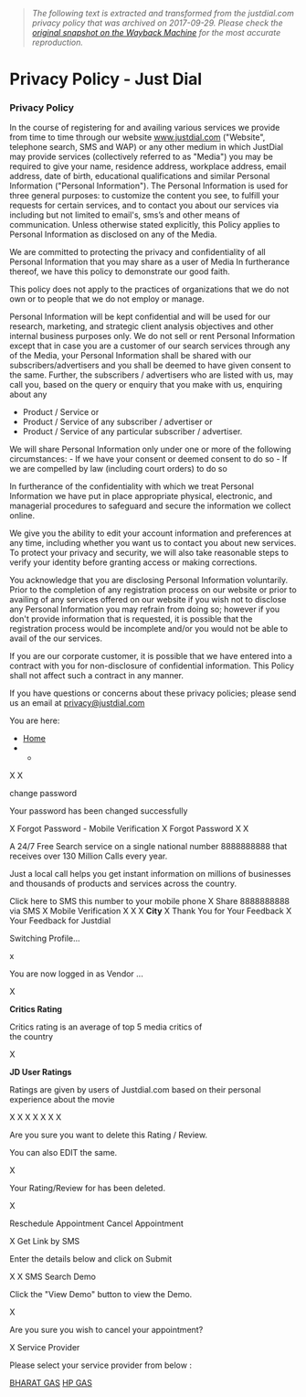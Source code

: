> *The following text is extracted and transformed from the justdial.com privacy policy that was archived on 2017-09-29. Please check the [original snapshot on the Wayback Machine](https://web.archive.org/web/20170929224747id_/https%3A//www.justdial.com/Privacy-Policy) for the most accurate reproduction.*

# Privacy Policy - Just Dial

[](http://www.justdial.com/)

###  Privacy Policy

In the course of registering for and availing various services we provide from time to time through our website www.justdial.com ("Website", telephone search, SMS and WAP) or any other medium in which JustDial may provide services (collectively referred to as "Media") you may be required to give your name, residence address, workplace address, email address, date of birth, educational qualifications and similar Personal Information ("Personal Information"). The Personal Information is used for three general purposes: to customize the content you see, to fulfill your requests for certain services, and to contact you about our services via including but not limited to email's, sms’s and other means of communication. Unless otherwise stated explicitly, this Policy applies to Personal Information as disclosed on any of the Media.

We are committed to protecting the privacy and confidentiality of all Personal Information that you may share as a user of Media In furtherance thereof, we have this policy to demonstrate our good faith.

This policy does not apply to the practices of organizations that we do not own or to people that we do not employ or manage.

Personal Information will be kept confidential and will be used for our research, marketing, and strategic client analysis objectives and other internal business purposes only. We do not sell or rent Personal Information except that in case you are a customer of our search services through any of the Media, your Personal Information shall be shared with our subscribers/advertisers and you shall be deemed to have given consent to the same. Further, the subscribers / advertisers who are listed with us, may call you, based on the query or enquiry that you make with us, enquiring about any

  * Product / Service or
  * Product / Service of any subscriber / advertiser or
  * Product / Service of any particular subscriber / advertiser.



We will share Personal Information only under one or more of the following circumstances: - If we have your consent or deemed consent to do so - If we are compelled by law (including court orders) to do so

In furtherance of the confidentiality with which we treat Personal Information we have put in place appropriate physical, electronic, and managerial procedures to safeguard and secure the information we collect online.

We give you the ability to edit your account information and preferences at any time, including whether you want us to contact you about new services. To protect your privacy and security, we will also take reasonable steps to verify your identity before granting access or making corrections.

You acknowledge that you are disclosing Personal Information voluntarily. Prior to the completion of any registration process on our website or prior to availing of any services offered on our website if you wish not to disclose any Personal Information you may refrain from doing so; however if you don't provide information that is requested, it is possible that the registration process would be incomplete and/or you would not be able to avail of the our services.

If you are our corporate customer, it is possible that we have entered into a contract with you for non-disclosure of confidential information. This Policy shall not affect such a contract in any manner.

If you have questions or concerns about these privacy policies; please send us an email at [privacy@justdial.com](mailto:privacy@justdial.com)

You are here:

  * [ Home ](https://www.justdial.com/ "Home in Mumbai")
  *   * 
X X

change password

Your password has been changed successfully

X Forgot Password - Mobile Verification X Forgot Password X X []()

A 24/7 Free Search service on a single national number 8888888888 that receives over 130 Million Calls every year.

Just a local call helps you get instant information on millions of businesses and thousands of products and services across the country.

Click here to SMS this number to your mobile phone  X Share 8888888888 via SMS X Mobile Verification X X X **City** X Thank You for Your Feedback X Your Feedback for Justdial

Switching Profile...

x

You are now logged in as Vendor ...

X

**Critics Rating**

Critics rating is an average of top 5 media critics of  
the country

X

**JD User Ratings**

Ratings are given by users of Justdial.com based on their personal experience about the movie

X X X X X X X

Are you sure you want to delete this Rating / Review. 

You can also EDIT the same. 

X

Your Rating/Review for  has been deleted. 

X

Reschedule Appointment Cancel Appointment

X Get Link by SMS

Enter the details below and click on Submit 

X X SMS Search Demo

Click the "View Demo" button to view the Demo. 

X

Are you sure you wish to cancel your appointment?

X Service Provider

Please select your service provider from below : 

[BHARAT GAS](http://www.ebharatgas.com/pages/Customer_Console/Customer_New_Register.html) [HP GAS](http://myhpgas.in/myHPGas/HPGas/User/BookRefill.aspx)
